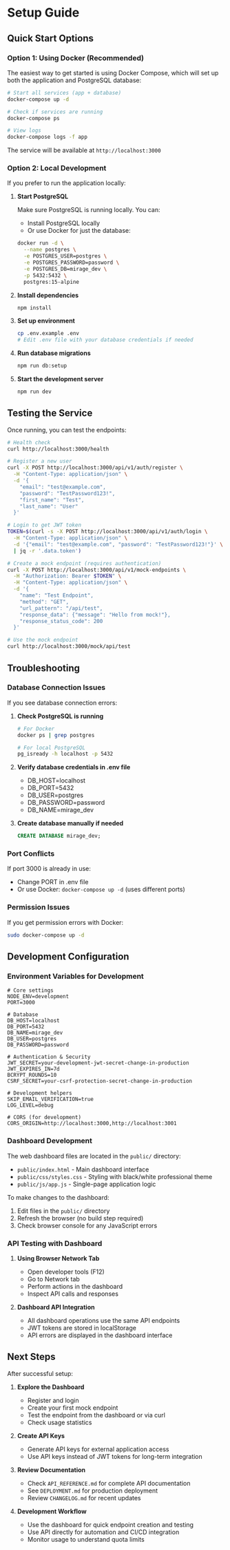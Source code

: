 # Setup Guide

## Quick Start Options

### Option 1: Using Docker (Recommended)

The easiest way to get started is using Docker Compose, which will set up both the application and PostgreSQL database:

```bash
# Start all services (app + database)
docker-compose up -d

# Check if services are running
docker-compose ps

# View logs
docker-compose logs -f app
```

The service will be available at `http://localhost:3000`

### Option 2: Local Development

If you prefer to run the application locally:

1. **Start PostgreSQL**
   
   Make sure PostgreSQL is running locally. You can:
   - Install PostgreSQL locally
   - Or use Docker for just the database:
   ```bash
   docker run -d \
     --name postgres \
     -e POSTGRES_USER=postgres \
     -e POSTGRES_PASSWORD=password \
     -e POSTGRES_DB=mirage_dev \
     -p 5432:5432 \
     postgres:15-alpine
   ```

2. **Install dependencies**
   ```bash
   npm install
   ```

3. **Set up environment**
   ```bash
   cp .env.example .env
   # Edit .env file with your database credentials if needed
   ```

4. **Run database migrations**
   ```bash
   npm run db:setup
   ```

5. **Start the development server**
   ```bash
   npm run dev
   ```

## Testing the Service

Once running, you can test the endpoints:

```bash
# Health check
curl http://localhost:3000/health

# Register a new user
curl -X POST http://localhost:3000/api/v1/auth/register \
  -H "Content-Type: application/json" \
  -d '{
    "email": "test@example.com",
    "password": "TestPassword123!",
    "first_name": "Test",
    "last_name": "User"
  }'

# Login to get JWT token
TOKEN=$(curl -s -X POST http://localhost:3000/api/v1/auth/login \
  -H "Content-Type: application/json" \
  -d '{"email": "test@example.com", "password": "TestPassword123!"}' \
  | jq -r '.data.token')

# Create a mock endpoint (requires authentication)
curl -X POST http://localhost:3000/api/v1/mock-endpoints \
  -H "Authorization: Bearer $TOKEN" \
  -H "Content-Type: application/json" \
  -d '{
    "name": "Test Endpoint",
    "method": "GET",
    "url_pattern": "/api/test",
    "response_data": {"message": "Hello from mock!"},
    "response_status_code": 200
  }'

# Use the mock endpoint
curl http://localhost:3000/mock/api/test
```

## Troubleshooting

### Database Connection Issues

If you see database connection errors:

1. **Check PostgreSQL is running**
   ```bash
   # For Docker
   docker ps | grep postgres
   
   # For local PostgreSQL
   pg_isready -h localhost -p 5432
   ```

2. **Verify database credentials in .env file**
   - DB_HOST=localhost
   - DB_PORT=5432
   - DB_USER=postgres
   - DB_PASSWORD=password
   - DB_NAME=mirage_dev

3. **Create database manually if needed**
   ```sql
   CREATE DATABASE mirage_dev;
   ```

### Port Conflicts

If port 3000 is already in use:
- Change PORT in .env file
- Or use Docker: `docker-compose up -d` (uses different ports)

### Permission Issues

If you get permission errors with Docker:
```bash
sudo docker-compose up -d
```

## Development Configuration

### Environment Variables for Development

```env
# Core settings
NODE_ENV=development
PORT=3000

# Database
DB_HOST=localhost
DB_PORT=5432
DB_NAME=mirage_dev
DB_USER=postgres
DB_PASSWORD=password

# Authentication & Security
JWT_SECRET=your-development-jwt-secret-change-in-production
JWT_EXPIRES_IN=7d
BCRYPT_ROUNDS=10
CSRF_SECRET=your-csrf-protection-secret-change-in-production

# Development helpers
SKIP_EMAIL_VERIFICATION=true
LOG_LEVEL=debug

# CORS (for development)
CORS_ORIGIN=http://localhost:3000,http://localhost:3001
```

### Dashboard Development

The web dashboard files are located in the `public/` directory:
- `public/index.html` - Main dashboard interface
- `public/css/styles.css` - Styling with black/white professional theme
- `public/js/app.js` - Single-page application logic

To make changes to the dashboard:
1. Edit files in the `public/` directory
2. Refresh the browser (no build step required)
3. Check browser console for any JavaScript errors

### API Testing with Dashboard

1. **Using Browser Network Tab**
   - Open developer tools (F12)
   - Go to Network tab
   - Perform actions in the dashboard
   - Inspect API calls and responses

2. **Dashboard API Integration**
   - All dashboard operations use the same API endpoints
   - JWT tokens are stored in localStorage
   - API errors are displayed in the dashboard interface

## Next Steps

After successful setup:

1. **Explore the Dashboard**
   - Register and login
   - Create your first mock endpoint
   - Test the endpoint from the dashboard or via curl
   - Check usage statistics

2. **Create API Keys**
   - Generate API keys for external application access
   - Use API keys instead of JWT tokens for long-term integration

3. **Review Documentation**
   - Check `API_REFERENCE.md` for complete API documentation
   - See `DEPLOYMENT.md` for production deployment
   - Review `CHANGELOG.md` for recent updates

4. **Development Workflow**
   - Use the dashboard for quick endpoint creation and testing
   - Use API directly for automation and CI/CD integration
   - Monitor usage to understand quota limits